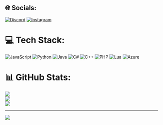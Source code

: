 
## 🌐 Socials:
[![Discord](https://img.shields.io/badge/Discord-%237289DA.svg?logo=discord&logoColor=white)](https://discord.gg/discord.gg/rentia) [![Instagram](https://img.shields.io/badge/Instagram-%23E4405F.svg?logo=Instagram&logoColor=white)](https://instagram.com/hakanofficialqw) 

# 💻 Tech Stack:
![JavaScript](https://img.shields.io/badge/javascript-%23323330.svg?style=for-the-badge&logo=javascript&logoColor=%23F7DF1E) ![Python](https://img.shields.io/badge/python-3670A0?style=for-the-badge&logo=python&logoColor=ffdd54) ![Java](https://img.shields.io/badge/java-%23ED8B00.svg?style=for-the-badge&logo=openjdk&logoColor=white) ![C#](https://img.shields.io/badge/c%23-%23239120.svg?style=for-the-badge&logo=csharp&logoColor=white) ![C++](https://img.shields.io/badge/c++-%2300599C.svg?style=for-the-badge&logo=c%2B%2B&logoColor=white) ![PHP](https://img.shields.io/badge/php-%23777BB4.svg?style=for-the-badge&logo=php&logoColor=white) ![Lua](https://img.shields.io/badge/lua-%232C2D72.svg?style=for-the-badge&logo=lua&logoColor=white) ![Azure](https://img.shields.io/badge/azure-%230072C6.svg?style=for-the-badge&logo=microsoftazure&logoColor=white)
# 📊 GitHub Stats:
![](https://github-readme-stats.vercel.app/api?username=ofraine&theme=dark&hide_border=false&include_all_commits=false&count_private=false)<br/>
![](https://github-readme-streak-stats.herokuapp.com/?user=ofraine&theme=dark&hide_border=false)<br/>
![](https://github-readme-stats.vercel.app/api/top-langs/?username=ofraine&theme=dark&hide_border=false&include_all_commits=false&count_private=false&layout=compact)

---
[![](https://visitcount.itsvg.in/api?id=ofraine&icon=2&color=0)](https://visitcount.itsvg.in)

<!-- Proudly created with GPRM ( https://gprm.itsvg.in ) -->

